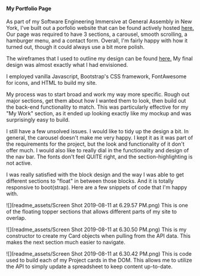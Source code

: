 #### My Portfolio Page

As part of my Software Engineering Immersive at General Assembly in New York, I've built out a porfolio website that can be found actively hosted [here.](http://ah-portfolio.surge.sh/) Our page was required to have 3 sections, a carousel, smooth scrolling, a hamburger menu, and a contact form. Overall, I'm fairly happy with how it turned out, though it could always use a bit more polish.

The wireframes that I used to outline my design can be found [here.](https://photos.google.com/share/AF1QipNmZwIPkk7pcFz2gnMBPidk6PKOr7PlUcdTiA4NFPKT37xG7MqRA0eZR_rmK_Eg0w?key=TjFZVUUtRGpZX0VZNTFKdkppRldPTUFYQ041ZUZ3) My final design was almost exactly what I had envisioned. 

I employed vanilla Javascript, Bootstrap's CSS framework, FontAwesome for icons, and HTML to build my site.

My process was to start broad and work my way more specific. Rough out major sections, get them about how I wanted them to look, then build out the back-end functionality to match. This was particularly effective for my "My Work" section, as it ended up looking exactly like my mockup and was surprisingly easy to build.

I still have a few unsolved issues. I would like to tidy up the design a bit. In general, the carousel doesn't make me very happy. I kept it as it was part of the requirements for the project, but the look and functionality of it don't offer much. I would also like to really dial in the functionality and design of the nav bar. The fonts don't feel QUITE right, and the section-highlighting is not active.

I was really satisfied with the block design and the way I was able to get different sections to "float" in between those blocks. And it is totally responsive to boot(strap). Here are a few snippets of code that I'm happy with.

![](readme_assets/Screen Shot 2019-08-11 at 6.29.57 PM.png)
This is one of the floating topper sections that allows different parts of my site to overlap.

![](readme_assets/Screen Shot 2019-08-11 at 6.30.50 PM.png)
This is my constructor to create my Card objects when pulling from the API data. This makes the next section much easier to navigate.

![](readme_assets/Screen Shot 2019-08-11 at 6.30.42 PM.png)
This is code used to build each of my Project cards in the DOM. This allows me to utilize the API to simply update a spreadsheet to keep content up-to-date.
